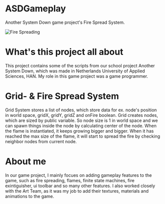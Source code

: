 # ASDGameplay
Another System Down game project's Fire Spread System.

![Fire Spreading]()

# What's this project all about
This project contains some of the scripts from our school project Another System Down, which was made in Netherlands University of Applied Sciences, HAN. My role in this game project was a game programmer.

# Grid- & Fire Spread System
Grid System stores a list of nodes, which store data for ex. node's position in world space, gridX, gridY, gridZ and onFire boolean. Grid creates nodes, which are sized by public variable. So node size is 1 in world space and we can spawn things inside the node by calculating center of the node. When the flame is instantiated, it keeps growing bigger and bigger. When it has reached the max size of the flame, it will start to spread the fire by checking neighbor nodes from current node.

# About me
In our game project, I mainly focues on adding gameplay features to the game, such as fire spreading, flames, finite state machines, fire exintiguisher, ui toolbar and so many other features. I also worked closely with the Art Team, as it was my job to add their textures, materials and animations to the game.
